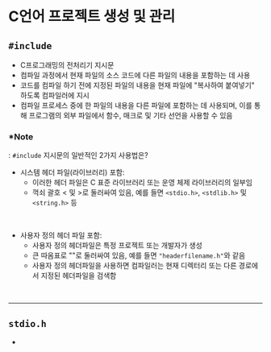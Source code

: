 # C언어 프로젝트 생성 및 관리


## `#include`
- C프로그래밍의 전처리기 지시문
- 컴파일 과정에서 현재 파일의 소스 코드에 다른 파일의 내용을 포함하는 데 사용
- 코드를 컴파일 하기 전에 지정된 파일의 내용을 현재 파일에 "복사하여 붙여넣기" 하도록 컴파일러에 지시
- 컴파일 프로세스 중에 한 파일의 내용을 다른 파일에 포함하는 데 사용되며, 이를 통해 프로그램의 외부 파일에서 함수, 매크로 및 기타 선언을 사용할 수 있음

### *Note

: `#include` 지시문의 일반적인 2가지 사용법은?

- 시스템 헤더 파일(라이브러리) 포함: 
  - 이러한 헤더 파일은 C 표준 라이브러리 또는 운영 체제 라이브러리의 일부임
  - 꺽쇠 괄호 < 및 >로 둘러싸여 있음, 예를 들면 `<stdio.h>`, `<stdlib.h>` 및 `<string.h>` 등

</br>

- 사용자 정의 헤더 파일 포함:
  - 사용자 정의 헤더파일은 특정 프로젝트 또는 개발자가 생성
  - 큰 따옴표로 ""로 둘러싸여 있음, 예를 들면 `"headerfilename.h"`와 같음
  - 사용자 정의 헤더파일을 사용하면 컴파일러는 현재 디렉터리 또는 다른 경로에서 지정된 헤더파일을 검색함

</br>

---

## `stdio.h`
- 
